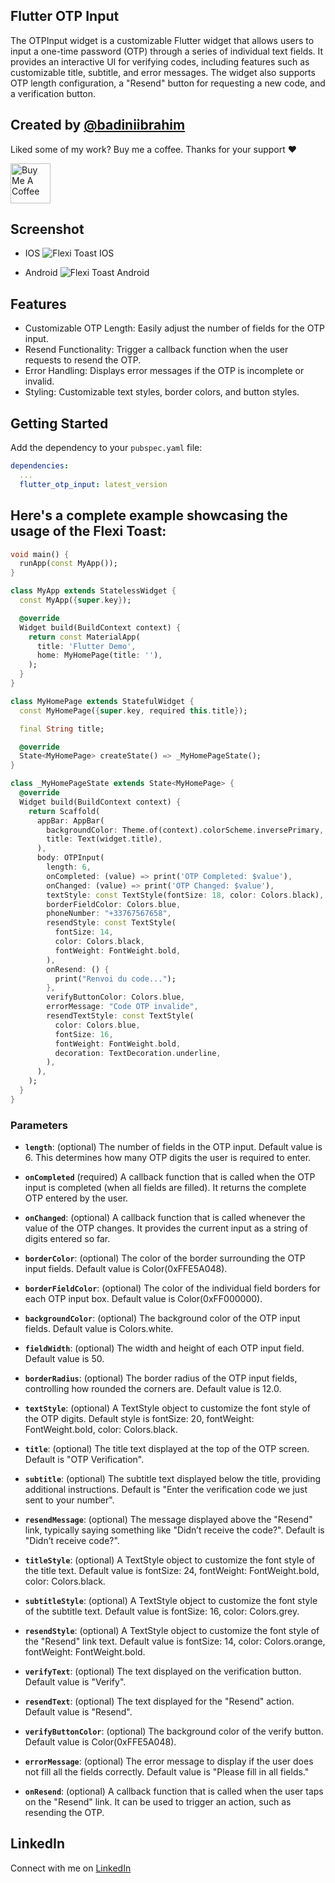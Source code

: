 <!--
This README describes the package. If you publish this package to pub.dev,
this README's contents appear on the landing page for your package.

For information about how to write a good package README, see the guide for
[writing package pages](https://dart.dev/guides/libraries/writing-package-pages).

For general information about developing packages, see the Dart guide for
[creating packages](https://dart.dev/guides/libraries/create-library-packages)
and the Flutter guide for
[developing packages and plugins](https://flutter.dev/developing-packages).
-->

## Flutter OTP Input

The OTPInput widget is a customizable Flutter widget that allows users to input a one-time password (OTP) through a series of individual text fields. It provides an interactive UI for verifying codes, including features such as customizable title, subtitle, and error messages. The widget also supports OTP length configuration, a "Resend" button for requesting a new code, and a verification button.

## Created by [@badiniibrahim](https://github.com/badiniibrahim)

Liked some of my work? Buy me a coffee. Thanks for your support :heart:

<a href="https://buymeacoffee.com/toncopilote" target="_blank"><img src="https://cdn.buymeacoffee.com/buttons/v2/default-blue.png" alt="Buy Me A Coffee" height=64></a>

## Screenshot

- IOS
  ![Flexi Toast IOS](ios.jpeg)

- Android
  ![Flexi Toast Android](android.jpeg)

## Features

- Customizable OTP Length: Easily adjust the number of fields for the OTP input.
- Resend Functionality: Trigger a callback function when the user requests to resend the OTP.
- Error Handling: Displays error messages if the OTP is incomplete or invalid.
- Styling: Customizable text styles, border colors, and button styles.

## Getting Started

Add the dependency to your `pubspec.yaml` file:

```yaml
dependencies:
  ...
  flutter_otp_input: latest_version
```

## Here's a complete example showcasing the usage of the Flexi Toast:

```dart
void main() {
  runApp(const MyApp());
}

class MyApp extends StatelessWidget {
  const MyApp({super.key});

  @override
  Widget build(BuildContext context) {
    return const MaterialApp(
      title: 'Flutter Demo',
      home: MyHomePage(title: ''),
    );
  }
}

class MyHomePage extends StatefulWidget {
  const MyHomePage({super.key, required this.title});

  final String title;

  @override
  State<MyHomePage> createState() => _MyHomePageState();
}

class _MyHomePageState extends State<MyHomePage> {
  @override
  Widget build(BuildContext context) {
    return Scaffold(
      appBar: AppBar(
        backgroundColor: Theme.of(context).colorScheme.inversePrimary,
        title: Text(widget.title),
      ),
      body: OTPInput(
        length: 6,
        onCompleted: (value) => print('OTP Completed: $value'),
        onChanged: (value) => print('OTP Changed: $value'),
        textStyle: const TextStyle(fontSize: 18, color: Colors.black),
        borderFieldColor: Colors.blue,
        phoneNumber: "+33767567658",
        resendStyle: const TextStyle(
          fontSize: 14,
          color: Colors.black,
          fontWeight: FontWeight.bold,
        ),
        onResend: () {
          print("Renvoi du code...");
        },
        verifyButtonColor: Colors.blue,
        errorMessage: "Code OTP invalide",
        resendTextStyle: const TextStyle(
          color: Colors.blue,
          fontSize: 16,
          fontWeight: FontWeight.bold,
          decoration: TextDecoration.underline,
        ),
      ),
    );
  }
}

```

### Parameters

- **`length`**: (optional)
  The number of fields in the OTP input. Default value is 6. This determines how many OTP digits the user is required to enter.

- **`onCompleted`** (required)
  A callback function that is called when the OTP input is completed (when all fields are filled). It returns the complete OTP entered by the user.

- **`onChanged`**: (optional)
  A callback function that is called whenever the value of the OTP changes. It provides the current input as a string of digits entered so far.

- **`borderColor`**: (optional)
  The color of the border surrounding the OTP input fields. Default value is Color(0xFFE5A048).

- **`borderFieldColor`**: (optional)
  The color of the individual field borders for each OTP input box. Default value is Color(0xFF000000).

- **`backgroundColor`**: (optional)
  The background color of the OTP input fields. Default value is Colors.white.

- **`fieldWidth`**: (optional)
  The width and height of each OTP input field. Default value is 50.

- **`borderRadius`**: (optional)
  The border radius of the OTP input fields, controlling how rounded the corners are. Default value is 12.0.

- **`textStyle`**: (optional)
  A TextStyle object to customize the font style of the OTP digits. Default style is fontSize: 20, fontWeight: FontWeight.bold, color: Colors.black.

- **`title`**: (optional)
  The title text displayed at the top of the OTP screen. Default is "OTP Verification".

- **`subtitle`**: (optional)
  The subtitle text displayed below the title, providing additional instructions. Default is "Enter the verification code we just sent to your number".

- **`resendMessage`**: (optional)
  The message displayed above the "Resend" link, typically saying something like "Didn’t receive the code?". Default is "Didn’t receive code?".

- **`titleStyle`**: (optional)
  A TextStyle object to customize the font style of the title text. Default value is fontSize: 24, fontWeight: FontWeight.bold, color: Colors.black.

- **`subtitleStyle`**: (optional)
  A TextStyle object to customize the font style of the subtitle text. Default value is fontSize: 16, color: Colors.grey.

- **`resendStyle`**: (optional)
  A TextStyle object to customize the font style of the "Resend" link text. Default value is fontSize: 14, color: Colors.orange, fontWeight: FontWeight.bold.

- **`verifyText`**: (optional)
  The text displayed on the verification button. Default value is "Verify".

- **`resendText`**: (optional)
  The text displayed for the "Resend" action. Default value is "Resend".

- **`verifyButtonColor`**: (optional)
  The background color of the verify button. Default value is Color(0xFFE5A048).

- **`errorMessage`**: (optional)
  The error message to display if the user does not fill all the fields correctly. Default value is "Please fill in all fields."

- **`onResend`**: (optional)
  A callback function that is called when the user taps on the "Resend" link. It can be used to trigger an action, such as resending the OTP.

## LinkedIn

Connect with me on [LinkedIn](https://www.linkedin.com/in/badini-ibrahim-sawadogo-306b119b/)
